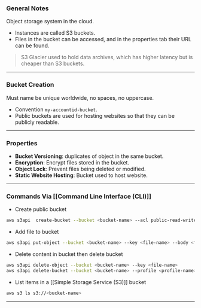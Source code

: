 
### General Notes

Object storage system in the cloud.
- Instances are called S3 buckets.
- Files in the bucket can be accessed, and in the properties tab their URL can be found.

> S3 Glacier used to hold data archives, which has higher latency but is cheaper than S3 buckets.

___
### Bucket Creation

Must name be unique worldwide, no spaces, no uppercase. 
- Convention `my-accountid-bucket`.
- Public buckets are used for hosting websites so that they can be publicly readable.

___
### Properties

*  **Bucket Versioning**: duplicates of object in the same bucket.
*  **Encryption**: Encrypt files stored in the bucket.
*  **Object Lock**: Prevent files being deleted or modified.
*  **Static Website Hosting**: Bucket used to host website.

___
### Commands Via [[Command Line Interface (CLI)]]


- Create public bucket 
``` bash
aws s3api  create-bucket --bucket <bucket-name> --acl public-read-write --region <region> --profile <profile-name>
```

- Add file to bucket
``` bash
aws s3api put-object --bucket <bucket-name> --key <file-name> --body <file-path> --profile <profile-name>
```

- Delete content in bucket then delete bucket
``` bash
aws s3api delete-object --bucket <bucket-name> --key <file-name>
aws s3api delete-bucket --bucket <bucket-name> --profile <profile-name>
```

- List items in a [[Simple Storage Service (S3)]] bucket
```bash
aws s3 ls s3://<bucket-name>
```

___
